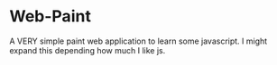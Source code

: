 # Web-Paint
A VERY simple paint web application to learn some javascript. I might expand this depending how much I like js.
